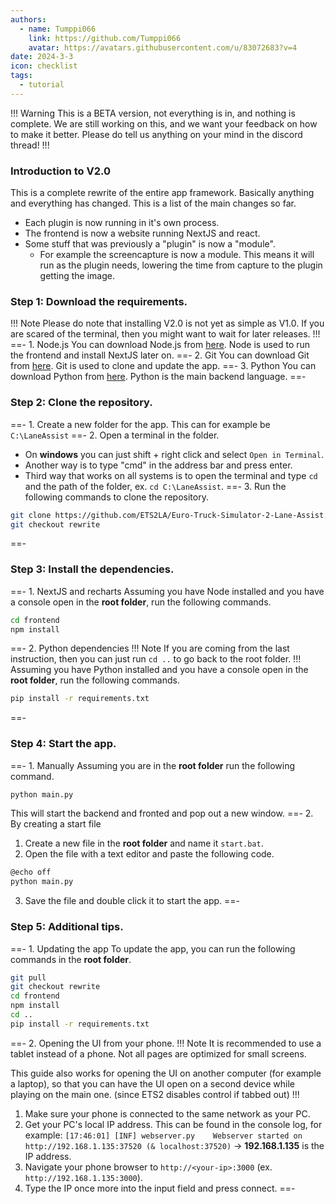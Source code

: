 ```yaml
---
authors: 
  - name: Tumppi066
    link: https://github.com/Tumppi066
    avatar: https://avatars.githubusercontent.com/u/83072683?v=4
date: 2024-3-3
icon: checklist
tags: 
  - tutorial
---
```


!!! Warning
This is a BETA version, not everything is in, and nothing is complete. We are still working on this, and we want your feedback on how to make it better. Please do tell us anything on your mind in the discord thread!
!!!
### Introduction to V2.0
This is a complete rewrite of the entire app framework. Basically anything and everything has changed. This is a list of the main changes so far.
- Each plugin is now running in it's own process.
- The frontend is now a website running NextJS and react.
- Some stuff that was previously a "plugin" is now a "module".
  - For example the screencapture is now a module. This means it will run as the plugin needs, lowering the time from capture to the plugin getting the image.

### Step 1: Download the requirements.
!!! Note
Please do note that installing V2.0 is not yet as simple as V1.0. 
If you are scared of the terminal, then you might want to wait for later releases.
!!!
==- 1. Node.js
You can download Node.js from [here](https://nodejs.org/en/download/prebuilt-binaries/). Node is used to run the frontend and install NextJS later on.
==- 2. Git
You can download Git from [here](https://git-scm.com/downloads). Git is used to clone and update the app.
==- 3. Python
You can download Python from [here](https://www.python.org/downloads/). Python is the main backend language.
==-

### Step 2: Clone the repository.
==- 1. Create a new folder for the app.
This can for example be `C:\LaneAssist`
==- 2. Open a terminal in the folder.
- On **windows** you can just shift + right click and select `Open in Terminal`.
- Another way is to type "cmd" in the address bar and press enter.
- Third way that works on all systems is to open the terminal and type `cd ` and the path of the folder, ex. `cd C:\LaneAssist`.
==- 3. Run the following commands to clone the repository.
```bash
git clone https://github.com/ETS2LA/Euro-Truck-Simulator-2-Lane-Assist.git .
git checkout rewrite
```
==-
### Step 3: Install the dependencies.
==- 1. NextJS and recharts
Assuming you have Node installed and you have a console open in the **root folder**, run the following commands.
```bash
cd frontend
npm install
```
==- 2. Python dependencies
!!! Note
If you are coming from the last instruction, then you can just run `cd ..` to go back to the root folder.
!!!
Assuming you have Python installed and you have a console open in the **root folder**, run the following commands.
```bash
pip install -r requirements.txt
```
==-
### Step 4: Start the app.
==- 1. Manually
Assuming you are in the **root folder** run the following command.
```bash
python main.py
```
This will start the backend and fronted and pop out a new window.
==- 2. By creating a start file
1. Create a new file in the **root folder** and name it `start.bat`.
2. Open the file with a text editor and paste the following code.
```bash
@echo off
python main.py
```
3. Save the file and double click it to start the app.
==-
### Step 5: Additional tips.
==- 1. Updating the app
To update the app, you can run the following commands in the **root folder**.
```bash
git pull
git checkout rewrite
cd frontend
npm install
cd ..
pip install -r requirements.txt
```
==- 2. Opening the UI from your phone.
!!! Note
It is recommended to use a tablet instead of a phone. Not all pages are optimized for small screens.

This guide also works for opening the UI on another computer (for example a laptop), so that you can have the UI open on a second device while playing on the main one. (since ETS2 disables control if tabbed out)
!!!
1. Make sure your phone is connected to the same network as your PC.
2. Get your PC's local IP address. This can be found in the console log, for example: 
`[17:46:01] [INF] webserver.py    Webserver started on http://192.168.1.135:37520 (& localhost:37520)` 
-> **192.168.1.135** is the IP address.
1. Navigate your phone browser to `http://<your-ip>:3000` (ex. `http://192.168.1.135:3000`).
2. Type the IP once more into the input field and press connect.
==-
